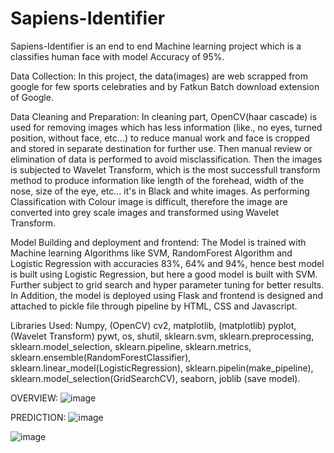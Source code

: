 # Sapiens-Identifier
Sapiens-Identifier is an end to end Machine learning project which is a classifies human face with model Accuracy of 95%.
 
 Data Collection:
 In this project, the data(images) are web scrapped from google for few sports celebraties and by Fatkun Batch download extension of Google.
 
 Data Cleaning and Preparation:
 In cleaning part, OpenCV(haar cascade) is used for removing images which has less information (like., no eyes, turned position, without face, etc...) to reduce manual work and face is cropped and stored in separate destination for further use. Then manual review or elimination of data is performed to avoid misclassification. Then the images is subjected to Wavelet Transform, which is the most successfull transform method to produce information like length of the forehead, width of the nose, size of the eye, etc... it's in Black and white images. As performing Classification with Colour image is difficult, therefore the image are converted into grey scale images and  transformed using Wavelet Transform.
 
 Model Building and deployment and frontend:
 The Model is trained with Machine learning Algorithms like SVM, RandomForest Algorithm and Logistic Regression with accuracies 83%, 64% and 94%, hence best model is built using Logistic Regression, but here a good model is built with SVM. Further subject to grid search and hyper parameter tuning for better results. In Addition, the model is deployed using Flask and frontend is designed and attached to pickle file through pipeline by HTML, CSS and Javascript.
 
 
Libraries Used: Numpy, (OpenCV) cv2,  matplotlib, (matplotlib) pyplot, (Wavelet Transform) pywt, os, shutil, sklearn.svm, sklearn.preprocessing, sklearn.model_selection, sklearn.pipeline, sklearn.metrics, sklearn.ensemble(RandomForestClassifier), sklearn.linear_model(LogisticRegression), sklearn.pipelin(make_pipeline), sklearn.model_selection(GridSearchCV), seaborn, joblib (save model).


OVERVIEW:
![image](https://user-images.githubusercontent.com/91459697/204022862-db05b56a-4d7f-4719-a26e-da8026c78b46.png)

PREDICTION:
![image](https://user-images.githubusercontent.com/91459697/204022981-1a8e0cac-eee6-4ca3-9edf-e2f4a2648658.png)

![image](https://user-images.githubusercontent.com/91459697/204023048-b212aece-232e-456b-85b1-b07c0a608192.png)
